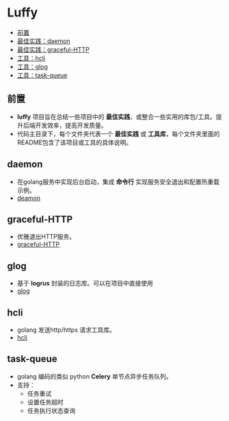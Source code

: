 # Luffy

* [前置](#前置)
* [最佳实践：daemon](#daemon)
* [最佳实践：graceful-HTTP](#graceful-HTTP)
* [工具：hcli](#hcli)
* [工具：glog](#glog)
* [工具：task-queue](#task-queue)

## 前置

* __luffy__ 项目旨在总结一些项目中的 __最佳实践__，或整合一些实用的库包/工具。提升后端开发效率，提高开发质量。
* 代码主目录下，每个文件夹代表一个 __最佳实践__ 或 __工具库__，每个文件夹里面的README包含了该项目或工具的具体说明。

## daemon

* 在golang服务中实现后台启动，集成 __命令行__ 实现服务安全退出和配置热重载示例。
* [deamon](https://github.com/YuleiGong/luffy/tree/main/daemon "daemon")

## graceful-HTTP
* 优雅退出HTTP服务。
* [graceful-HTTP](https://github.com/YuleiGong/luffy/tree/main/graceful-HTTP "优雅退出http服务")


## glog
* 基于 __logrus__ 封装的日志库。可以在项目中直接使用
* [glog](https://github.com/YuleiGong/luffy/tree/main/glog "glog日志库")

## hcli
* golang 发送http/https 请求工具库。
* [hcli](https://github.com/YuleiGong/luffy/tree/main/hcli "发送http/https请求客户端")


## task-queue

* golang 编码的类似 python __Celery__ 单节点异步任务队列。
* 支持：
    * 任务重试
    * 设置任务超时
    * 任务执行状态查询

